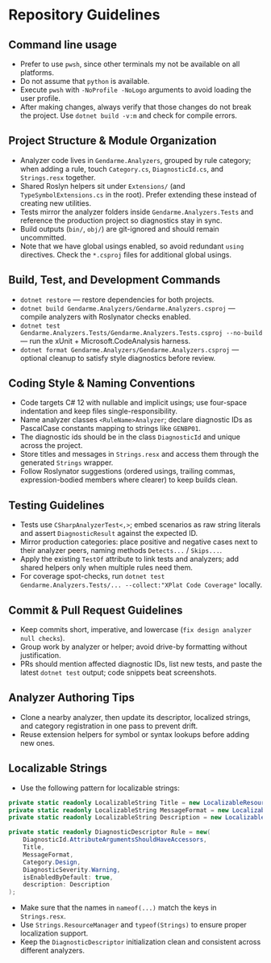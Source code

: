 # Repository Guidelines

## Command line usage
- Prefer to use `pwsh`, since other terminals my not be available on all platforms.
- Do not assume that `python` is available.
- Execute `pwsh` with `-NoProfile -NoLogo` arguments to avoid loading the user profile.
- After making changes, always verify that those changes do not break the project. Use `dotnet build -v:m` and check for compile errors.

## Project Structure & Module Organization
- Analyzer code lives in `Gendarme.Analyzers`, grouped by rule category; when adding a rule, touch `Category.cs`, `DiagnosticId.cs`, and `Strings.resx` together.
- Shared Roslyn helpers sit under `Extensions/` (and `TypeSymbolExtensions.cs` in the root). Prefer extending these instead of creating new utilities.
- Tests mirror the analyzer folders inside `Gendarme.Analyzers.Tests` and reference the production project so diagnostics stay in sync.
- Build outputs (`bin/`, `obj/`) are git-ignored and should remain uncommitted.
- Note that we have global usings enabled, so avoid redundant `using` directives. Check the `*.csproj` files for additional global usings.

## Build, Test, and Development Commands
- `dotnet restore` — restore dependencies for both projects.
- `dotnet build Gendarme.Analyzers/Gendarme.Analyzers.csproj` — compile analyzers with Roslynator checks enabled.
- `dotnet test Gendarme.Analyzers.Tests/Gendarme.Analyzers.Tests.csproj --no-build` — run the xUnit + Microsoft.CodeAnalysis harness.
- `dotnet format Gendarme.Analyzers/Gendarme.Analyzers.csproj` — optional cleanup to satisfy style diagnostics before review.

## Coding Style & Naming Conventions
- Code targets C# 12 with nullable and implicit usings; use four-space indentation and keep files single-responsibility.
- Name analyzer classes `<RuleName>Analyzer`; declare diagnostic IDs as PascalCase constants mapping to strings like `GENBP01`.
- The diagnostic ids should be in the class `DiagnosticId` and unique across the project.
- Store titles and messages in `Strings.resx` and access them through the generated `Strings` wrapper.
- Follow Roslynator suggestions (ordered usings, trailing commas, expression-bodied members where clearer) to keep builds clean.

## Testing Guidelines
- Tests use `CSharpAnalyzerTest<,>`; embed scenarios as raw string literals and assert `DiagnosticResult` against the expected ID.
- Mirror production categories: place positive and negative cases next to their analyzer peers, naming methods `Detects...` / `Skips...`.
- Apply the existing `TestOf` attribute to link tests and analyzers; add shared helpers only when multiple rules need them.
- For coverage spot-checks, run `dotnet test Gendarme.Analyzers.Tests/... --collect:"XPlat Code Coverage"` locally.

## Commit & Pull Request Guidelines
- Keep commits short, imperative, and lowercase (`fix design analyzer null checks`).
- Group work by analyzer or helper; avoid drive-by formatting without justification.
- PRs should mention affected diagnostic IDs, list new tests, and paste the latest `dotnet test` output; code snippets beat screenshots.

## Analyzer Authoring Tips
- Clone a nearby analyzer, then update its descriptor, localized strings, and category registration in one pass to prevent drift.
- Reuse extension helpers for symbol or syntax lookups before adding new ones.

## Localizable Strings
- Use the following pattern for localizable strings:
```cs
private static readonly LocalizableString Title = new LocalizableResourceString(nameof(Strings.AttributeArgumentsShouldHaveAccessorsTitle), Strings.ResourceManager, typeof(Strings));
private static readonly LocalizableString MessageFormat = new LocalizableResourceString(nameof(Strings.AttributeArgumentsShouldHaveAccessorsMessage), Strings.ResourceManager, typeof(Strings));
private static readonly LocalizableString Description = new LocalizableResourceString(nameof(Strings.AttributeArgumentsShouldHaveAccessorsDescription), Strings.ResourceManager, typeof(Strings));

private static readonly DiagnosticDescriptor Rule = new(
    DiagnosticId.AttributeArgumentsShouldHaveAccessors,
    Title,
    MessageFormat,
    Category.Design,
    DiagnosticSeverity.Warning,
    isEnabledByDefault: true,
    description: Description
);
```
- Make sure that the names in `nameof(...)` match the keys in `Strings.resx`.
- Use `Strings.ResourceManager` and `typeof(Strings)` to ensure proper localization support.
- Keep the `DiagnosticDescriptor` initialization clean and consistent across different analyzers.
